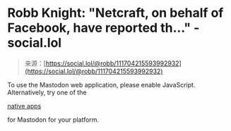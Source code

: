 <!--yml
category: 未分类
date: 2024-05-27 14:31:32
-->

# Robb Knight: "Netcraft, on behalf of Facebook, have reported th…" - social.lol

> 来源：[https://social.lol/@robb/111704215593992932](https://social.lol/@robb/111704215593992932)

To use the Mastodon web application, please enable JavaScript. Alternatively, try one of the

[native apps](https://joinmastodon.org/apps)

for Mastodon for your platform.